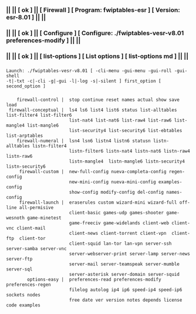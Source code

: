 ### || || [ ok ] || [ Firewall ] [ Program: fwiptables-esr ] [ Version: esr-8.01 ] || ||
### || || [ ok ] || [ Configure ] [ Configure: ./fwiptables-vesr-v8.01 preferences-modify ] || ||
### || || [ ok ] || [ list-options ] [ List options ] [ list-options md ] || ||
###
    Launch: ./fwiptables-vesr-v8.01 [ -cli-menu -gui-menu -gui-roll -gui-shell
    -t|-txt -c|-cli -g|-gui -l|-log -s|-silent ] first_option [ second_option ]
###
        firewall-control |  stop continue reset names actual show save load                         
     firewall-conceptual |  ls4 ls6 list4 list6 status list-alltables list-filter4 list-filter6     
                            list-nat4 list-nat6 list-raw4 list-raw6 list-mangle4 list-mangle6       
                            list-security4 list-security6 list-ebtables list-arptables              
        firewall-numeral |  lsn4 lsn6 listn4 listn6 statusn listn-alltables listn-filter4           
                            listn-filter6 listn-nat4 listn-nat6 listn-raw4 listn-raw6               
                            listn-mangle4  listn-mangle6 listn-security4 listn-security6            
         firewall-custom |  new-full-config nueva-completa-config regen-config                      
                            new-mini-config nueva-mini-config examples-config                       
                            show-config modify-config del-config names-config                       
         firewall-launch |  eraserules custom wizard-mini wizard-full off-line all-permisive        
                            client-basic games-udp games-shooter game-wesnoth game-minetest         
                            game-freeciv game-widelands client-web client-vnc client-mail           
                            client-news client-torrent client-vpn  client-ftp  client-tor           
                            client-squid lan-tor lan-vpn server-ssh server-samba server-vnc         
                            server-webserver-print server-lamp server-news server-ftp               
                            server-mail server-teamspeak server-mumble server-sql                   
                            server-asterisk server-domain server-squid                              
            options-easy |  preferences-read preferences-modify preferences-regen                   
                            filelog autolog ip4 ip6 speed-ip4 speed-ip6 sockets nodes               
                            free date ver version notes depends license code examples               
